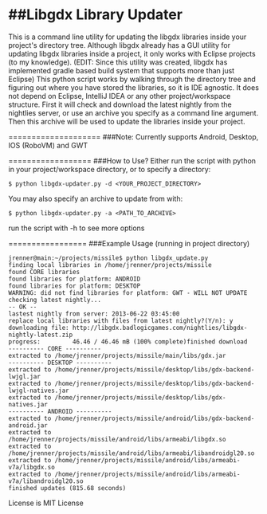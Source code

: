 ##Libgdx Library Updater
=========================

This is a command line utility for updating the libgdx libraries inside your project's directory tree.
Although libgdx already has a GUI utility for updating libgdx libraries inside a project, it only works with Eclipse projects (to my knowledge).
(EDIT: Since this utility was created, libgdx has implemented gradle based build system that supports more than just Eclipse)
This python script works by walking through the directory tree and figuring out where you have stored the libraries, so it is IDE agnostic.
It does not depend on Eclipse, IntelliJ IDEA or any other project/workspace structure.
First it will check and download the latest nightly from the nightlies server, or use an archive you specify as a command line argument.
Then this archive will be used to update the libraries inside your project. 

====================
###Note:
Currently supports Android, Desktop, IOS (RoboVM) and GWT

==================
###How to Use?
Either run the script with python in your project/workspace directory, or to specify a directory:
```
$ python libgdx-updater.py -d <YOUR_PROJECT_DIRECTORY>
```
You may also specify an archive to update from with:
```
$ python libgdx-updater.py -a <PATH_TO_ARCHIVE>
```
run the script with -h to see more options

=================
###Example Usage
(running in project directory)
```
jrenner@main:~/projects/missile$ python libgdx_update.py
finding local libraries in /home/jrenner/projects/missile
found CORE libraries
found libraries for platform: ANDROID
found libraries for platform: DESKTOP
WARNING: did not find libraries for platform: GWT - WILL NOT UPDATE
checking latest nightly...
-- OK --
lastest nightly from server: 2013-06-22 03:45:00
replace local libraries with files from latest nightly?(Y/n): y
downloading file: http://libgdx.badlogicgames.com/nightlies/libgdx-nightly-latest.zip
progress:         46.46 / 46.46 mB (100% complete)finished download
---------- CORE ----------
extracted to /home/jrenner/projects/missile/main/libs/gdx.jar
---------- DESKTOP ----------
extracted to /home/jrenner/projects/missile/desktop/libs/gdx-backend-lwjgl.jar
extracted to /home/jrenner/projects/missile/desktop/libs/gdx-backend-lwjgl-natives.jar
extracted to /home/jrenner/projects/missile/desktop/libs/gdx-natives.jar
---------- ANDROID ----------
extracted to /home/jrenner/projects/missile/android/libs/gdx-backend-android.jar
extracted to /home/jrenner/projects/missile/android/libs/armeabi/libgdx.so
extracted to /home/jrenner/projects/missile/android/libs/armeabi/libandroidgl20.so
extracted to /home/jrenner/projects/missile/android/libs/armeabi-v7a/libgdx.so
extracted to /home/jrenner/projects/missile/android/libs/armeabi-v7a/libandroidgl20.so
finished updates (815.68 seconds)
```


License is MIT License
